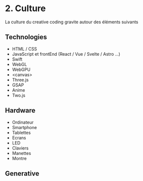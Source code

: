 # 2. Culture

La culture du creative coding gravite autour des éléments suivants

## Technologies

- HTML / CSS
- JavaScript et frontEnd (React / Vue / Svelte / Astro …)
- Swift
- WebGL
- WebGPU
- \<canvas\>
- Three.js
- GSAP
- Anime
- Two.js

## Hardware

- Ordinateur
- Smartphone
- Tablettes
- Ecrans
- LED
- Claviers
- Manettes
- Montre

## Generative
